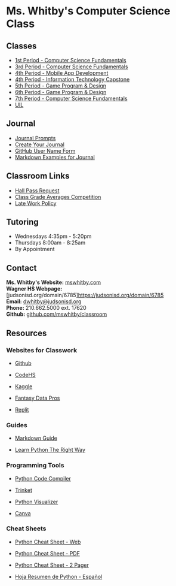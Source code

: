 # Ms. Whitby's Computer Science Class

## Classes
- [1st Period - Computer Science Fundamentals](https://github.com/mswhitby/classroom/blob/main/_docs/classes/1st.md)
- [3rd Period - Computer Science Fundamentals](https://github.com/mswhitby/classroom/blob/main/_docs/classes/3rd.md)
- [4th Period - Mobile App Development](https://github.com/mswhitby/classroom/blob/main/_docs/classes/4th.md)
- [4th Period - Information Technology Capstone](https://github.com/mswhitby/classroom/blob/main/_docs/classes/capstone.md)
- [5th Period - Game Program & Design](https://github.com/mswhitby/classroom/blob/main/_docs/classes/5th.md)
- [6th Period - Game Program & Design](https://github.com/mswhitby/classroom/blob/main/_docs/classes/6th.md)
- [7th Period - Computer Science Fundamentals](https://github.com/mswhitby/classroom/blob/main/_docs/classes/7th.md)
- [UIL](https://github.com/mswhitby/classroom/blob/main/_docs/classes/uil.md)

## Journal
- [Journal Prompts](https://github.com/mswhitby/classroom/blob/main/_docs/resources/journal.md)
- [Create Your Journal](https://github.com/mswhitby/classroom/blob/main/_docs/resources/journal_creation.md)
- [GitHub User Name Form](https://docs.google.com/forms/d/e/1FAIpQLSd6lCoQcdXk9aBNPUv6bAQuOkrEl7mkVz8NIwBM-Wp0QN3y1A/viewform?usp=sharing&ouid=103757915886071781007)
- [Markdown Examples for Journal](https://github.com/mswhitby/classroom/blob/main/_docs/resources/markdown_examples.md)

## Classroom Links
- [Hall Pass Request](https://docs.google.com/forms/d/e/1FAIpQLSd2DUKB_w-7_nHZcONQxDDCTU1VGZBu3OHvcmo7XdBm5Ry6cg/viewform?usp=header)
- [Class Grade Averages Competition](https://github.com/mswhitby/classroom/blob/main/_docs/resources/class_avg_grades.md)
- [Late Work Policy](https://github.com/mswhitby/classroom/blob/main/_docs/resources/late_work.md)

## Tutoring
- Wednesdays 4:35pm - 5:20pm
- Thursdays 8:00am - 8:25am
- By Appointment

## Contact
**Ms. Whitby's Website:** [mswhitby.com](https://mswhitby.com)<br>
**Wagner HS Webpage:** [judsonisd.org/domain/6785]<https://judsonisd.org/domain/6785><br>
**Email:** <dwhitby@judsonisd.org><br>
**Phone:** 210.662.5000 ext. 17620<br>
**Github:** [github.com/mswhitby/classroom](https://github.com/mswhitby/classroom)<br>

## Resources

### Websites for Classwork

- [Github](https://github.com)

- [CodeHS](https://codehs.com)

- [Kaggle](https://www.kaggle.com/)

- [Fantasy Data Pros](https://www.fantasydatapros.com/)

- [Replit](https://replit.com/team/whs-tbirds)

### Guides

- [Markdown Guide](https://www.markdownguide.org/)

- [Learn Python The Right Way](https://learnpythontherightway.com/#read)

### Programming Tools

- [Python Code Compiler](https://www.onlinegdb.com/)

- [Trinket](https://trinket.io/library/trinkets/create?lang=python3)

- [Python Visualizer](https://pythontutor.com/visualize.html#mode=edit)

- [Canva](https://www.canva.com/brand/join?token=iPrenhf0dFJZAWE5VFeLBg&brandingVariant=edu&referrer=team-invite)

### Cheat Sheets

- [Python Cheat Sheet - Web](https://www.pythoncheatsheet.org/)

- [Python Cheat Sheet - PDF](https://websitesetup.org/wp-content/uploads/2021/04/Python-cheat-sheet-April-2021.pdf)

- [Python Cheat Sheet - 2 Pager](https://perso.limsi.fr/pointal/_media/python:cours:mementopython3-english.pdf)

- [Hoja Resumen de Python - Español](https://perso.limsi.fr/pointal/_media/python:cours:mementopython3-espanol.pdf)
